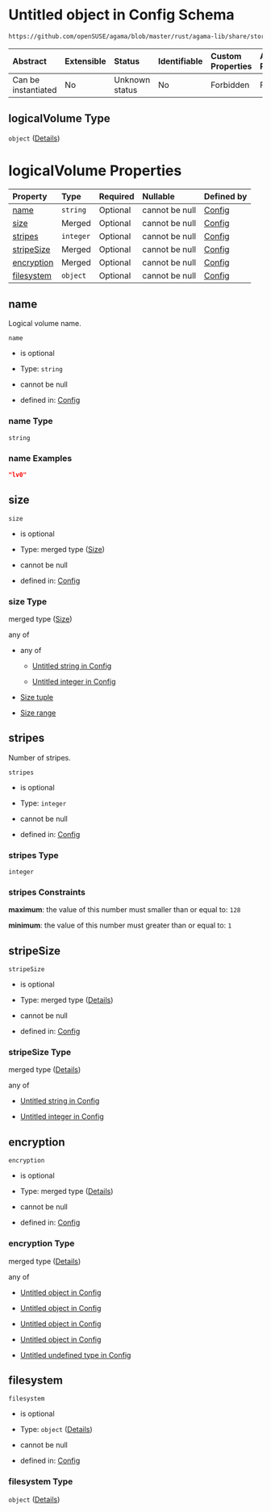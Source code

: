 # Untitled object in Config Schema

```txt
https://github.com/openSUSE/agama/blob/master/rust/agama-lib/share/storage.schema.json#/$defs/logicalVolume
```



| Abstract            | Extensible | Status         | Identifiable | Custom Properties | Additional Properties | Access Restrictions | Defined In                                                          |
| :------------------ | :--------- | :------------- | :----------- | :---------------- | :-------------------- | :------------------ | :------------------------------------------------------------------ |
| Can be instantiated | No         | Unknown status | No           | Forbidden         | Forbidden             | none                | [storage.schema.json\*](storage.schema.json "open original schema") |

## logicalVolume Type

`object` ([Details](storage-1-defs-logicalvolume.md))

# logicalVolume Properties

| Property                  | Type      | Required | Nullable       | Defined by                                                                                                                                                                                    |
| :------------------------ | :-------- | :------- | :------------- | :-------------------------------------------------------------------------------------------------------------------------------------------------------------------------------------------- |
| [name](#name)             | `string`  | Optional | cannot be null | [Config](storage-1-defs-logicalvolume-properties-name.md "https://github.com/openSUSE/agama/blob/master/rust/agama-lib/share/storage.schema.json#/$defs/logicalVolume/properties/name")       |
| [size](#size)             | Merged    | Optional | cannot be null | [Config](storage-1-defs-size.md "https://github.com/openSUSE/agama/blob/master/rust/agama-lib/share/storage.schema.json#/$defs/logicalVolume/properties/size")                                |
| [stripes](#stripes)       | `integer` | Optional | cannot be null | [Config](storage-1-defs-logicalvolume-properties-stripes.md "https://github.com/openSUSE/agama/blob/master/rust/agama-lib/share/storage.schema.json#/$defs/logicalVolume/properties/stripes") |
| [stripeSize](#stripesize) | Merged    | Optional | cannot be null | [Config](storage-1-defs-sizevalue.md "https://github.com/openSUSE/agama/blob/master/rust/agama-lib/share/storage.schema.json#/$defs/logicalVolume/properties/stripeSize")                     |
| [encryption](#encryption) | Merged    | Optional | cannot be null | [Config](storage-1-defs-encryption.md "https://github.com/openSUSE/agama/blob/master/rust/agama-lib/share/storage.schema.json#/$defs/logicalVolume/properties/encryption")                    |
| [filesystem](#filesystem) | `object`  | Optional | cannot be null | [Config](storage-1-defs-filesystem.md "https://github.com/openSUSE/agama/blob/master/rust/agama-lib/share/storage.schema.json#/$defs/logicalVolume/properties/filesystem")                    |

## name

Logical volume name.

`name`

* is optional

* Type: `string`

* cannot be null

* defined in: [Config](storage-1-defs-logicalvolume-properties-name.md "https://github.com/openSUSE/agama/blob/master/rust/agama-lib/share/storage.schema.json#/$defs/logicalVolume/properties/name")

### name Type

`string`

### name Examples

```json
"lv0"
```

## size



`size`

* is optional

* Type: merged type ([Size](storage-1-defs-size.md))

* cannot be null

* defined in: [Config](storage-1-defs-size.md "https://github.com/openSUSE/agama/blob/master/rust/agama-lib/share/storage.schema.json#/$defs/logicalVolume/properties/size")

### size Type

merged type ([Size](storage-1-defs-size.md))

any of

* any of

  * [Untitled string in Config](storage-1-defs-sizevalue-anyof-0.md "check type definition")

  * [Untitled integer in Config](storage-1-defs-sizevalue-anyof-1.md "check type definition")

* [Size tuple](storage-1-defs-size-anyof-size-tuple.md "check type definition")

* [Size range](storage-1-defs-size-anyof-size-range.md "check type definition")

## stripes

Number of stripes.

`stripes`

* is optional

* Type: `integer`

* cannot be null

* defined in: [Config](storage-1-defs-logicalvolume-properties-stripes.md "https://github.com/openSUSE/agama/blob/master/rust/agama-lib/share/storage.schema.json#/$defs/logicalVolume/properties/stripes")

### stripes Type

`integer`

### stripes Constraints

**maximum**: the value of this number must smaller than or equal to: `128`

**minimum**: the value of this number must greater than or equal to: `1`

## stripeSize



`stripeSize`

* is optional

* Type: merged type ([Details](storage-1-defs-sizevalue.md))

* cannot be null

* defined in: [Config](storage-1-defs-sizevalue.md "https://github.com/openSUSE/agama/blob/master/rust/agama-lib/share/storage.schema.json#/$defs/logicalVolume/properties/stripeSize")

### stripeSize Type

merged type ([Details](storage-1-defs-sizevalue.md))

any of

* [Untitled string in Config](storage-1-defs-sizevalue-anyof-0.md "check type definition")

* [Untitled integer in Config](storage-1-defs-sizevalue-anyof-1.md "check type definition")

## encryption



`encryption`

* is optional

* Type: merged type ([Details](storage-1-defs-encryption.md))

* cannot be null

* defined in: [Config](storage-1-defs-encryption.md "https://github.com/openSUSE/agama/blob/master/rust/agama-lib/share/storage.schema.json#/$defs/logicalVolume/properties/encryption")

### encryption Type

merged type ([Details](storage-1-defs-encryption.md))

any of

* [Untitled object in Config](storage-1-defs-encryptionluks1.md "check type definition")

* [Untitled object in Config](storage-1-defs-encryptionluks2.md "check type definition")

* [Untitled object in Config](storage-1-defs-encryptionpervasiveluks2.md "check type definition")

* [Untitled object in Config](storage-1-defs-encryptiontpm.md "check type definition")

* [Untitled undefined type in Config](storage-1-defs-encryption-anyof-4.md "check type definition")

## filesystem



`filesystem`

* is optional

* Type: `object` ([Details](storage-1-defs-filesystem.md))

* cannot be null

* defined in: [Config](storage-1-defs-filesystem.md "https://github.com/openSUSE/agama/blob/master/rust/agama-lib/share/storage.schema.json#/$defs/logicalVolume/properties/filesystem")

### filesystem Type

`object` ([Details](storage-1-defs-filesystem.md))
